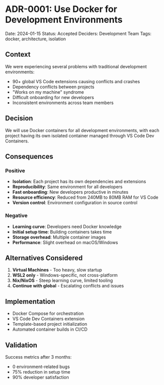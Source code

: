 # ADR-0001: Use Docker for Development Environments

Date: 2024-01-15
Status: Accepted
Deciders: Development Team
Tags: docker, architecture, isolation

## Context

We were experiencing several problems with traditional development environments:
- 90+ global VS Code extensions causing conflicts and crashes
- Dependency conflicts between projects
- "Works on my machine" syndrome
- Difficult onboarding for new developers
- Inconsistent environments across team members

## Decision

We will use Docker containers for all development environments, with each project having its own isolated container managed through VS Code Dev Containers.

## Consequences

### Positive
- **Isolation**: Each project has its own dependencies and extensions
- **Reproducibility**: Same environment for all developers
- **Fast onboarding**: New developers productive in minutes
- **Resource efficiency**: Reduced from 240MB to 80MB RAM for VS Code
- **Version control**: Environment configuration in source control

### Negative
- **Learning curve**: Developers need Docker knowledge
- **Initial setup time**: Building containers takes time
- **Storage overhead**: Multiple container images
- **Performance**: Slight overhead on macOS/Windows

## Alternatives Considered

1. **Virtual Machines** - Too heavy, slow startup
2. **WSL2 only** - Windows-specific, not cross-platform
3. **Nix/NixOS** - Steep learning curve, limited tooling
4. **Continue with global** - Escalating conflicts and issues

## Implementation

- Docker Compose for orchestration
- VS Code Dev Containers extension
- Template-based project initialization
- Automated container builds in CI/CD

## Validation

Success metrics after 3 months:
- 0 environment-related bugs
- 75% reduction in setup time
- 90% developer satisfaction